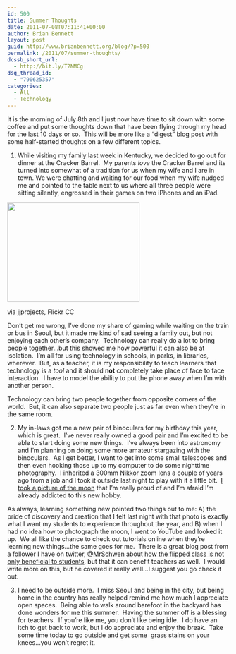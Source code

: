 ```yaml
---
id: 500
title: Summer Thoughts
date: 2011-07-08T07:11:41+00:00
author: Brian Bennett
layout: post
guid: http://www.brianbennett.org/blog/?p=500
permalink: /2011/07/summer-thoughts/
dcssb_short_url:
  - http://bit.ly/T2NMCg
dsq_thread_id:
  - "790625357"
categories:
  - All
  - Technology
---
```

It is the morning of July 8th and I just now have time to sit down with some coffee and put some thoughts down that have been flying through my head for the last 10 days or so.  This will be more like a &#8220;digest&#8221; blog post with some half-started thoughts on a few different topics.

1. While visiting my family last week in Kentucky, we decided to go out for dinner at the Cracker Barrel.  My parents _love_ the Cracker Barrel and its turned into somewhat of a tradition for us when my wife and I are in town. We were chatting and waiting for our food when my wife nudged me and pointed to the table next to us where all three people were sitting silently, engrossed in their games on two iPhones and an iPad.

<div id="attachment_501" style="max-width: 310px" class="wp-caption alignleft">
  <a href="http://blog.ohheybrian.com/wp-content/uploads/2011/07/Screen-shot-2011-07-08-at-8.39.06-AM.png"><img class="size-medium wp-image-501" title="Don't disconnect" src="http://blog.ohheybrian.com/wp-content/uploads/2011/07/Screen-shot-2011-07-08-at-8.39.06-AM-300x225.png" alt="" width="300" height="225" srcset="https://blog.ohheybrian.com/wp-content/uploads/2011/07/Screen-shot-2011-07-08-at-8.39.06-AM-300x225.png 300w, https://blog.ohheybrian.com/wp-content/uploads/2011/07/Screen-shot-2011-07-08-at-8.39.06-AM.png 640w" sizes="(max-width: 300px) 100vw, 300px" /></a>
  
  <p class="wp-caption-text">
    via jjprojects, Flickr CC
  </p>
</div>

Don&#8217;t get me wrong, I&#8217;ve done my share of gaming while waiting on the train or bus in Seoul, but it made me kind of sad seeing a family out, but not enjoying each other&#8217;s company.  Technology can really do a lot to bring people together&#8230;but this showed me how powerful it can also be at isolation.  I&#8217;m all for using technology in schools, in parks, in libraries, wherever.  But, as a teacher, it is my responsibility to teach learners that technology is a _tool_ and it should **not** completely take place of face to face interaction.  I have to model the ability to put the phone away when I&#8217;m with another person.

Technology can bring two people together from opposite corners of the world.  But, it can also separate two people just as far even when they&#8217;re in the same room.

2. My in-laws got me a new pair of binoculars for my birthday this year, which is great.  I&#8217;ve never really owned a good pair and I&#8217;m excited to be able to start doing some new things.  I&#8217;ve always been into astronomy and I&#8217;m planning on doing some more amateur stargazing with the binoculars.  As I get better, I want to get into some small telescopes and then even hooking those up to my computer to do some nighttime photography.  I inherited a 300mm Nikkor zoom lens a couple of years ago from a job and I took it outside last night to play with it a little bit.  <a href="http://blog.ohheybrian.com/images/moon07072011.jpg" rel="shadowbox">I took a picture of the moon</a> that I&#8217;m really proud of and I&#8217;m afraid I&#8217;m already addicted to this new hobby.

As always, learning something new pointed two things out to me: A) the pride of discovery and creation that I felt last night with that photo is exactly what I want my students to experience throughout the year, and B) when I had no idea how to photograph the moon, I went to YouTube and looked it up.  We all like the chance to check out tutorials online when they&#8217;re learning new things&#8230;the same goes for me.  There is a great blog post from a follower I have on twitter, <a href="http://www.twitter.com/mrschwen" target="_blank">@MrSchwen</a> about <a href="http://mrschwen.blogspot.com/2011/07/maybe-educators-prefer-flipped.html" target="_blank">how the flipped class is not only beneficial to students</a>, but that it can benefit teachers as well.  I would write more on this, but he covered it really well&#8230;I suggest you go check it out.

3. I need to be outside more.  I miss Seoul and being in the city, but being home in the country has really helped remind me how much I appreciate open spaces.  Being able to walk around barefoot in the backyard has done wonders for me this summer.  Having the summer off is a blessing for teachers.  If you&#8217;re like me, you don&#8217;t like being idle.  I do have an itch to get back to work, but I do appreciate and enjoy the break.  Take some time today to go outside and get some  grass stains on your knees&#8230;you won&#8217;t regret it.